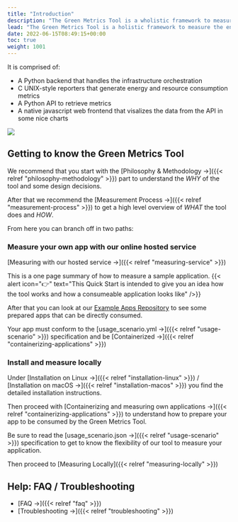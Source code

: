 ```yaml
---
title: "Introduction"
description: "The Green Metrics Tool is a wholistic framework to measure the energy / co2 of your application."
lead: "The Green Metrics Tool is a holistic framework to measure the energy / co2 of your application."
date: 2022-06-15T08:49:15+00:00
toc: true
weight: 1001
---
```


It is comprised of:
- A Python backend that handles the infrastructure orchestration
- C UNIX-style reporters that generate energy and resource consumption metrics
- A Python API to retrieve metrics
- A native javascript web frontend that visalizes the data from the API in some nice charts

<img src="/img/green_metrics_dashboard.webp">

## Getting to know the Green Metrics Tool

We recommend that you start with the [Philosophy & Methodology →]({{< relref "philosophy-methodology" >}}) part 
to understand the *WHY* of the tool and some design decisions.

After that we recommend the [Measurement Process →]({{< relref "measurement-process" >}}) to get a high level overview
of *WHAT* the tool does and *HOW*.

From here you can branch off in two paths:

### Measure your own app with our online hosted service

[Measuring with our hosted service →]({{< relref "measuring-service" >}}) 

This is a one page summary of how to measure a sample application.
{{< alert icon="👉" text="This Quick Start is intended to give you an idea how the tool works and how a consumeable application looks like" />}}

After that you can look at our [Example Apps Repository](https://github.com/green-coding-berlin/example-applications) to see some prepared apps that can be directly consumed.

Your app must conform to the [usage_scenario.yml →]({{< relref "usage-scenario" >}}) specification and be [Containerized →]({{< relref "containerizing-applications" >}})


### Install and measure locally
Under [Installation on Linux →]({{< relref "installation-linux" >}}) / [Installation on macOS →]({{< relref "installation-macos" >}}) you find the detailed installation instructions.

Then proceed with [Containerizing and measuring own applications →]({{< relref "containerizing-applications" >}}) to understand
how to prepare your app to be consumed by the Green Metrics Tool.

Be sure to read the [usage_scenario.json →]({{< relref "usage-scenario" >}}) specification to get to know the flexibility of our tool to measure your application.

Then proceed to [Measuring Locally]({{< relref "measuring-locally" >}})


## Help: FAQ / Troubleshooting

- [FAQ →]({{< relref "faq" >}})
- [Troubleshooting →]({{< relref "troubleshooting" >}})
